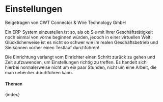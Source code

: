 # Einstellungen
<span class="text-muted contributed-by">Beigetragen von CWT Connector & Wire Technology GmbH</span>

Ein ERP-System einzustellen ist so, als ob Sie mit Ihrer Geschäftstätigkeit noch einmal von vorne beginnen würden, jedoch in einer virtuellen Welt. Glücklicherweise ist es nicht so schwer wie im realen Geschäftsbetrieb und Sie können vorher einen Testlauf durchführen!

Die Einrichtung verlangt vom Einrichter einen Schritt zurück zu gehen und Zeit aufzuwenden, um Einstellungen richtig zu treffen. Es handelt sich hierbei normalerweise nicht um ein paar Stunden, nicht um eine Arbeit, die man nebenher durchführen kann.

#### Themen

{index}
